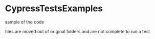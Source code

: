 # CypressTestsExamples
sample of the code

files are moved out of original folders and are not complete to run a test

